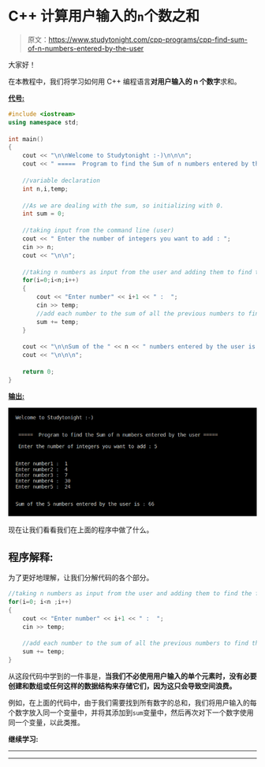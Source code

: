 # C++ 计算用户输入的`n`个数之和

> 原文：<https://www.studytonight.com/cpp-programs/cpp-find-sum-of-n-numbers-entered-by-the-user>

大家好！

在本教程中，我们将学习如何用 C++ 编程语言**对用户输入的 n 个数字**求和。

<u>**代号:**</u>

```cpp
#include <iostream>
using namespace std;

int main()
{
    cout << "\n\nWelcome to Studytonight :-)\n\n\n";
    cout << " =====  Program to find the Sum of n numbers entered by the user ===== \n\n";

    //variable declaration
    int n,i,temp;

    //As we are dealing with the sum, so initializing with 0.
    int sum = 0;

    //taking input from the command line (user)
    cout << " Enter the number of integers you want to add : ";
    cin >> n;
    cout << "\n\n";

    //taking n numbers as input from the user and adding them to find the final sum
    for(i=0;i<n;i++)
    {
        cout << "Enter number" << i+1 << " :  ";
        cin >> temp;
        //add each number to the sum of all the previous numbers to find the final sum
        sum += temp;
    }

    cout << "\n\nSum of the " << n << " numbers entered by the user is : "<< sum << endl;
    cout << "\n\n\n";

    return 0;
}
```

<u>**输出:**</u>

![C++ adding n numbers entered by the user.](img/efc4fd5c476c9a074b49de28228e4265.png)

现在让我们看看我们在上面的程序中做了什么。

## 程序解释:

为了更好地理解，让我们分解代码的各个部分。

```cpp
//taking n numbers as input from the user and adding them to find the final sum
for(i=0; i<n ;i++)
{
    cout << "Enter number" << i+1 << " :  ";
    cin >> temp;

    //add each number to the sum of all the previous numbers to find the final sum
    sum += temp;
}
```

从这段代码中学到的一件事是，**当我们不必使用用户输入的单个元素时，没有必要创建和数组或任何这样的数据结构来存储它们，因为这只会导致空间浪费。**

例如，在上面的代码中，由于我们需要找到所有数字的总和，我们将用户输入的每个数字放入同一个变量中，并将其添加到`sum`变量中，然后再次对下一个数字使用同一个变量，以此类推。

**继续学习:**

* * *

* * *